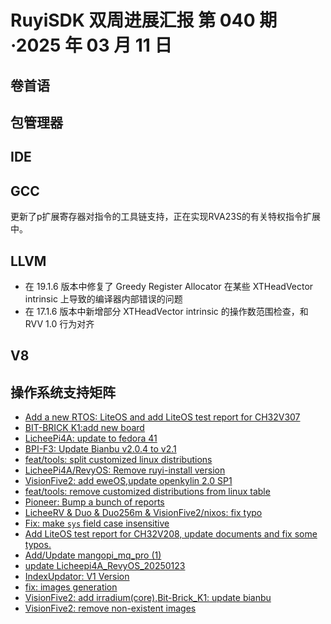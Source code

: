 # RuyiSDK 双周进展汇报  第 040 期·2025 年 03 月 11 日

## 卷首语

## 包管理器

## IDE

## GCC
更新了p扩展寄存器对指令的工具链支持，正在实现RVA23S的有关特权指令扩展中。

## LLVM

- 在 19.1.6 版本中修复了 Greedy Register Allocator 在某些 XTHeadVector intrinsic 上导致的编译器内部错误的问题
- 在 17.1.6 版本中新增部分 XTHeadVector intrinsic 的操作数范围检查，和 RVV 1.0 行为对齐

## V8

## 操作系统支持矩阵

- [Add a new RTOS: LiteOS and add LiteOS test report for CH32V307](https://github.com/ruyisdk/support-matrix/pull/175)
- [BIT-BRICK K1:add new board  ](https://github.com/ruyisdk/support-matrix/pull/176)
- [LicheePi4A: update to fedora 41](https://github.com/ruyisdk/support-matrix/pull/178)
- [BPI-F3: Update Bianbu v2.0.4 to v2.1](https://github.com/ruyisdk/support-matrix/pull/179)
- [feat/tools: split customized linux distributions](https://github.com/ruyisdk/support-matrix/pull/180)
- [LicheePi4A/RevyOS: Remove ruyi-install version](https://github.com/ruyisdk/support-matrix/pull/181)
- [VisionFive2: add eweOS,update openkylin 2.0 SP1](https://github.com/ruyisdk/support-matrix/pull/182)
- [feat/tools: remove customized distributions from linux table](https://github.com/ruyisdk/support-matrix/pull/183)
- [Pioneer: Bump a bunch of reports](https://github.com/ruyisdk/support-matrix/pull/184)
- [LicheeRV & Duo & Duo256m & VisionFive2/nixos: fix typo](https://github.com/ruyisdk/support-matrix/pull/185)
- [Fix: make `sys` field case insensitive](https://github.com/ruyisdk/support-matrix/pull/186)
- [Add LiteOS test report for CH32V208, update documents and fix some typos.](https://github.com/ruyisdk/support-matrix/pull/187)
- [Add/Update mangopi_mq_pro (1)](https://github.com/ruyisdk/support-matrix/pull/188)
- [  update Licheepi4A_RevyOS_20250123](https://github.com/ruyisdk/support-matrix/pull/189)
- [ IndexUpdator: V1 Version](https://github.com/ruyisdk/support-matrix/pull/190)
- [fix: images generation](https://github.com/ruyisdk/support-matrix/pull/191)
- [VisionFive2: add irradium(core),Bit-Brick_K1: update bianbu](https://github.com/ruyisdk/support-matrix/pull/192)
- [VisionFive2: remove non-existent images](https://github.com/ruyisdk/support-matrix/pull/196)
